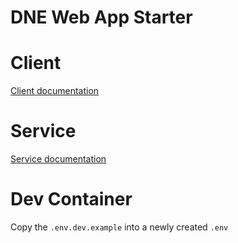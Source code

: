 # DNE Web App Starter
# Client
[Client documentation](/client/README.md)

# Service
[Service documentation](/service/README.md)

# Dev Container
Copy the `.env.dev.example` into a newly created `.env`